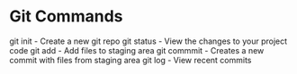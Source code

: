 # Git Commands

git init - Create a new git repo
git status - View the changes to your project code
git add - Add files to staging area
git commmit - Creates a new commit with files from staging area
git log - View recent commits

